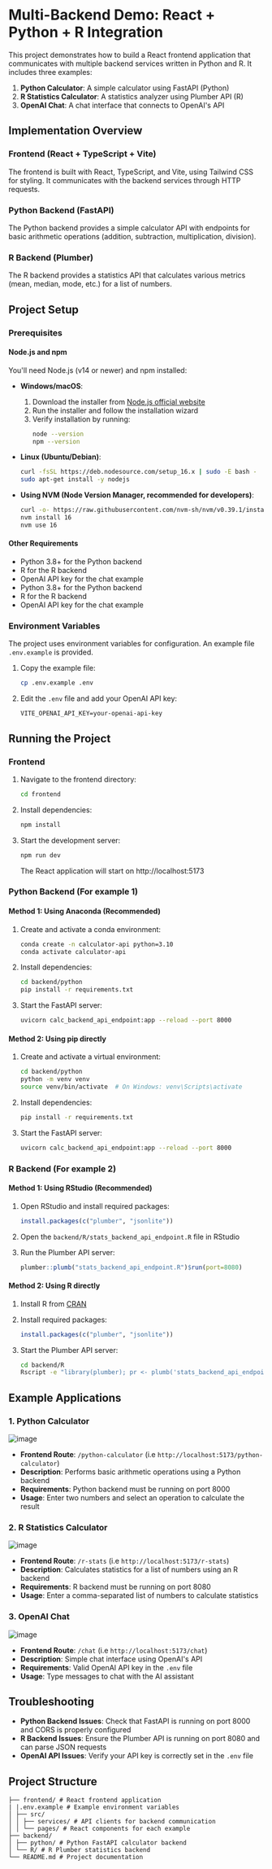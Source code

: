 # Multi-Backend Demo: React + Python + R Integration

This project demonstrates how to build a React frontend application that communicates with multiple backend services written in Python and R. It includes three examples:

1. **Python Calculator**: A simple calculator using FastAPI (Python)
2. **R Statistics Calculator**: A statistics analyzer using Plumber API (R)
3. **OpenAI Chat**: A chat interface that connects to OpenAI's API

## Implementation Overview

### Frontend (React + TypeScript + Vite)

The frontend is built with React, TypeScript, and Vite, using Tailwind CSS for styling. It communicates with the backend services through HTTP requests.

### Python Backend (FastAPI)

The Python backend provides a simple calculator API with endpoints for basic arithmetic operations (addition, subtraction, multiplication, division).

### R Backend (Plumber)

The R backend provides a statistics API that calculates various metrics (mean, median, mode, etc.) for a list of numbers.

## Project Setup

### Prerequisites

#### Node.js and npm

You'll need Node.js (v14 or newer) and npm installed:

- **Windows/macOS**:
  1. Download the installer from [Node.js official website](https://nodejs.org/)
  2. Run the installer and follow the installation wizard
  3. Verify installation by running:
     ```bash
     node --version
     npm --version
     ```

- **Linux (Ubuntu/Debian)**:
  ```bash
  curl -fsSL https://deb.nodesource.com/setup_16.x | sudo -E bash -
  sudo apt-get install -y nodejs
  ```

- **Using NVM (Node Version Manager, recommended for developers)**:
  ```bash
  curl -o- https://raw.githubusercontent.com/nvm-sh/nvm/v0.39.1/install.sh | bash
  nvm install 16
  nvm use 16
  ```

#### Other Requirements

- Python 3.8+ for the Python backend
- R for the R backend
- OpenAI API key for the chat example
- Python 3.8+ for the Python backend
- R for the R backend
- OpenAI API key for the chat example

### Environment Variables

The project uses environment variables for configuration. An example file `.env.example` is provided.

1. Copy the example file:
   ```bash
   cp .env.example .env
   ```

2. Edit the `.env` file and add your OpenAI API key:
   ```
   VITE_OPENAI_API_KEY=your-openai-api-key
   ```

## Running the Project

### Frontend

1. Navigate to the frontend directory:
   ```bash
   cd frontend
   ```

2. Install dependencies:
   ```bash
   npm install
   ```

3. Start the development server:
   ```bash
   npm run dev
   ```

   The React application will start on http://localhost:5173

### Python Backend (For example 1)

#### Method 1: Using Anaconda (Recommended)

1. Create and activate a conda environment:
   ```bash
   conda create -n calculator-api python=3.10
   conda activate calculator-api
   ```

2. Install dependencies:
   ```bash
   cd backend/python
   pip install -r requirements.txt
   ```

3. Start the FastAPI server:
   ```bash
   uvicorn calc_backend_api_endpoint:app --reload --port 8000
   ```

#### Method 2: Using pip directly

1. Create and activate a virtual environment:
   ```bash
   cd backend/python
   python -m venv venv
   source venv/bin/activate  # On Windows: venv\Scripts\activate
   ```

2. Install dependencies:
   ```bash
   pip install -r requirements.txt
   ```

3. Start the FastAPI server:
   ```bash
   uvicorn calc_backend_api_endpoint:app --reload --port 8000
   ```

### R Backend (For example 2)

#### Method 1: Using RStudio (Recommended)

1. Open RStudio and install required packages:
   ```r
   install.packages(c("plumber", "jsonlite"))
   ```

2. Open the `backend/R/stats_backend_api_endpoint.R` file in RStudio

3. Run the Plumber API server:
   ```r
   plumber::plumb("stats_backend_api_endpoint.R")$run(port=8080)
   ```

#### Method 2: Using R directly 

1. Install R from [CRAN](https://cran.r-project.org/)

2. Install required packages:
   ```r
   install.packages(c("plumber", "jsonlite"))
   ```

3. Start the Plumber API server:
   ```bash
   cd backend/R
   Rscript -e "library(plumber); pr <- plumb('stats_backend_api_endpoint.R'); pr$run(port=8080)"
   ```

## Example Applications

### 1. Python Calculator
![image](https://github.com/user-attachments/assets/61a79952-b9fd-4b95-ac32-648af869f06e)

- **Frontend Route**: `/python-calculator`    (i.e `http://localhost:5173/python-calculator`)
- **Description**: Performs basic arithmetic operations using a Python backend
- **Requirements**: Python backend must be running on port 8000
- **Usage**: Enter two numbers and select an operation to calculate the result

### 2. R Statistics Calculator

![image](https://github.com/user-attachments/assets/a48d8ad4-b796-4bdc-a8a5-a85a68bd9528)


- **Frontend Route**: `/r-stats` (i.e `http://localhost:5173/r-stats`)
- **Description**: Calculates statistics for a list of numbers using an R backend
- **Requirements**: R backend must be running on port 8080
- **Usage**: Enter a comma-separated list of numbers to calculate statistics

### 3. OpenAI Chat

![image](https://github.com/user-attachments/assets/79a10307-401b-441b-b7f6-d50473071d1d)

- **Frontend Route**: `/chat` (i.e `http://localhost:5173/chat`)
- **Description**: Simple chat interface using OpenAI's API
- **Requirements**: Valid OpenAI API key in the `.env` file
- **Usage**: Type messages to chat with the AI assistant

## Troubleshooting

- **Python Backend Issues**: Check that FastAPI is running on port 8000 and CORS is properly configured
- **R Backend Issues**: Ensure the Plumber API is running on port 8080 and can parse JSON requests
- **OpenAI API Issues**: Verify your API key is correctly set in the `.env` file

## Project Structure

```
├── frontend/ # React frontend application
| |.env.example # Example environment variables
│ ├── src/
│ │ ├── services/ # API clients for backend communication
│ │ └── pages/ # React components for each example
├── backend/
│ ├── python/ # Python FastAPI calculator backend
│ └── R/ # R Plumber statistics backend
└── README.md # Project documentation
```



